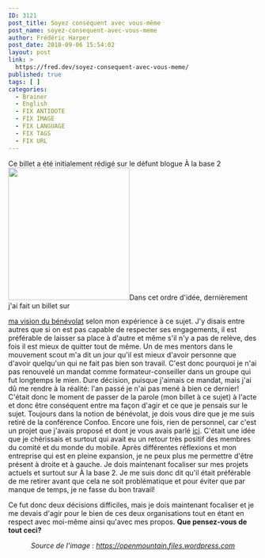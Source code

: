 ```yaml
---
ID: 3121
post_title: Soyez conséquent avec vous-même
post_name: soyez-consequent-avec-vous-meme
author: Frédéric Harper
post_date: 2010-09-06 15:54:02
layout: post
link: >
  https://fred.dev/soyez-consequent-avec-vous-meme/
published: true
tags: [ ]
categories:
  - Brainer
  - English
  - FIX ANTIDOTE
  - FIX IMAGE
  - FIX LANGUAGE
  - FIX TAGS
  - FIX URL
---
```

<div id="deadblog">
  Ce billet a été initialement rédigé sur le défunt blogue À la base 2
</div><img title="two-face" src="http://fred.dev/wp-content/uploads/2010/09/two-face.png" alt="" width="245" height="267"/ Que ce soit dans vos relations personnelles, dans vos relations professionnelles ou juste dans vos actions, soyez consé quent avec vous-mê me. En  trè s trè s ré sumé je dirais,  entre autres, qu' il faut faire ce que l' on dit. Souvent le monde dit une chose, mais lorsque vient le temps d' agir, ils font autre chose. Bien sû r, je n'é chappe pasà la rè gle, mais je tente de rester le plus consé quent possible dans ce que je dis et ce que je fais. Je trouve donc important de garder ceci en tê te et aussi de le partager.< p/>Dans cet ordre d'idée, dernièrement j'ai fait un billet sur 

[ma vision du bénévolat][1] selon mon expérience à ce sujet. J'y disais entre autres que si on est pas capable de respecter ses engagements, il est préférable de laisser sa place à d'autre et même s'il n'y a pas de relève, des fois il est mieux de quitter tout de même. Un de mes mentors dans le mouvement scout m'a dit un jour qu'il est mieux d'avoir personne que d'avoir quelqu'un qui ne fait pas bien son travail. C'est donc pourquoi je n'ai pas renouvelé un mandat comme formateur-conseiller dans un groupe qui fut longtemps le mien. Dure décision, puisque j'aimais ce mandat, mais j'ai dû me rendre à la réalité: l'an passé je n'ai pas mené à bien ce dernier! C'était donc le moment de passer de la parole (mon billet à ce sujet) à l'acte et donc être conséquent entre ma façon d'agir et ce que je pensais sur le sujet.
Toujours dans la notion de bénévolat, je dois vous dire que je me suis retiré de la conférence Confoo. Encore une fois, rien de personnel, car c'est un projet que j'avais proposé et dont je vous avais parlé [ici][2]. C'était une idée que je chérissais et surtout qui avait eu un retour très positif des membres du comité et du monde du mobile. Après différentes réflexions et mon entreprise qui est en pleine expansion, je ne peux plus me permettre d'être présent à droite et à gauche. Je dois maintenant focaliser sur mes projets actuels et surtout sur À la base 2. Je me suis donc dit qu'il était préférable de me retirer avant que cela ne soit problématique et pour éviter que par manque de temps, je ne fasse du bon travail!

Ce fut donc deux décisions difficiles, mais je dois maintenant focaliser et je me devais d'agir pour le bien de ces deux organisations tout en étant en respect avec moi-même ainsi qu'avec mes propos. **Que pensez-vous de tout ceci?**

<p style="text-align:center">
  <em>Source de l'image : <a title="Site Web de l'image" href="https://openmountain.files.wordpress.com">https://openmountain.files.wordpress.com</a></em>
</p>

 [1]: https://fred.dev/le-benevolat-un-emploi-sans-remuneration-monetaire/ "Le bénévolat, un emploi sans rémunération monétaire"
 [2]: https://fred.dev/everybody-was-confoo-fighting/ "Everybody was Confoo Fighting"